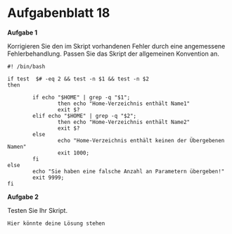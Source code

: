 # Aufgabenblatt 18

**Aufgabe 1**

Korrigieren Sie den im Skript vorhandenen Fehler durch eine angemessene Fehlerbehandlung. Passen Sie das Skript der allgemeinen Konvention an.

```
#! /bin/bash

if test  $# -eq 2 && test -n $1 && test -n $2
then

        if echo "$HOME" | grep -q "$1";
                then echo "Home-Verzeichnis enthält Name1"
                exit $?
        elif echo "$HOME" | grep -q "$2";
                then echo "Home-Verzeichnis enthält Name2"
                exit $?
        else
                echo "Home-Verzeichnis enthält keinen der Übergebenen Namen"
                exit 1000;
        fi
else
        echo "Sie haben eine falsche Anzahl an Parametern übergeben!"
        exit 9999;
fi

```

**Aufgabe 2**

Testen Sie Ihr Skript.

`Hier könnte deine Lösung stehen`
